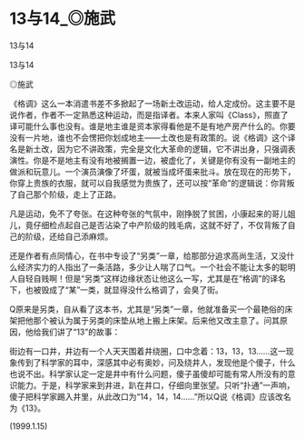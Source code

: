 # 13与14_◎施武

13与14

13与14

◎施武

《格调》这么一本消遣书差不多掀起了一场新土改运动，给人定成份。这主要不是说作者，作者不一定熟悉这种运动，而是指译者。本来人家叫《Class》，照直了译可能什么事也没有。谁是地主谁是资本家得看他是不是有地产房产什么的。你要没有一片地，谁也不会愣把你划成地主——土改也是有政策的。说《格调》这个译名是新土改，因为它不讲政策，完全是文化大革命的逻辑，它不讲出身，只强调表演性。你是不是地主有没有地被搁置一边，被虚化了，关键是你有没有一副地主的做派和玩意儿。一个演员演像了坏蛋，就被当成坏蛋来批斗。放在现在的形势下，你穿上贵族的衣服，就可以自我感觉为贵族了，还可以按“革命”的逻辑说：你背叛了自己那个阶级，走上了正路。

凡是运动，免不了夸张。在这种夸张的气氛中，刚挣脱了贫困，小康起来的哥儿姐儿，竟仔细检点起自己是否沾染了中产阶级的贱毛病，这就不好了，不仅背叛了自己的阶级，还给自己添麻烦。

还是作者有点同情心，在书中专设了“另类”一章，给那部分追求高尚生活，又没什么经济实力的人指出了一条活路，多少让人喘了口气。一个社会不能让太多的聪明人自轻自贱啊！但是“另类”这样边缘状态让他这么一写，尤其是在“格调”的译名下，也被毁成了“某”一类，就显得没什么格调了，会臭了街。

Q原来是另类，自从看了这本书，尤其是“另类”一章，他就准备买一个最艳俗的床架把他那个被认为属于另类的床垫从地上搬上床架。后来他又改主意了。问其原因，他给我们讲了“13”的故事：

街边有一口井，井边有一个人天天围着井绕圈，口中念着：13，13，13……这一现象传到了科学家的耳中，深感其中必有奥妙，问及绕井人，发现他是个傻子，什么也说不出。科学家认定一定是井中有什么问题，傻子虽傻却可能有常人所没有的意识能力。于是，科学家来到井进，趴在井口，仔细向里张望。只听“扑通”一声响，傻子把科学家踢入井里，从此改口为“14，14，14……”所以Q说《格调》应该改名为《13》。

(1999.1.15)